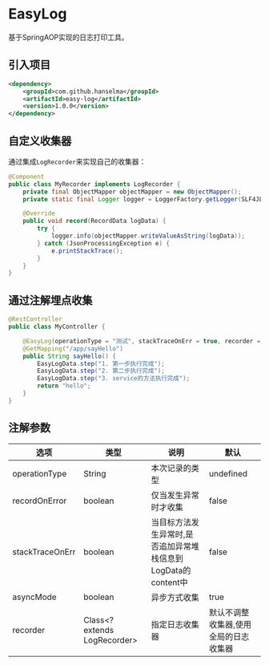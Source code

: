 # EasyLog

基于SpringAOP实现的日志打印工具。

## 引入项目

```xml
<dependency>
    <groupId>com.github.hanselma</groupId>
    <artifactId>easy-log</artifactId>
    <version>1.0.0</version>
</dependency>
```

## 自定义收集器

通过集成`LogRecorder`来实现自己的收集器：

```java
@Component
public class MyRecorder implements LogRecorder {
    private final ObjectMapper objectMapper = new ObjectMapper();
    private static final Logger logger = LoggerFactory.getLogger(SLF4JLogger.class);

    @Override
    public void record(RecordData logData) {
        try {
            logger.info(objectMapper.writeValueAsString(logData));
        } catch (JsonProcessingException e) {
            e.printStackTrace();
        }
    }
}
```

## 通过注解埋点收集

```java
@RestController
public class MyController {

    @EasyLog(operationType = "测试", stackTraceOnErr = true, recorder = MyRecorder.class)
    @GetMapping("/app/sayHello")
    public String sayHello() {
        EasyLogData.step("1. 第一步执行完成");
        EasyLogData.step("2. 第二步执行完成");
        EasyLogData.step("3. service的方法执行完成");
        return "hello";
    }
}
```

## 注解参数

| 选项            | 类型                         | 说明                                                         | 默认                                  |
| --------------- | ---------------------------- | ------------------------------------------------------------ | ------------------------------------- |
| operationType   | String                       | 本次记录的类型                                               | undefined                             |
| recordOnError   | boolean                      | 仅当发生异常时才收集                                         | false                                 |
| stackTraceOnErr | boolean                      | 当目标方法发生异常时,是否追加异常堆栈信息到LogData的content中 | false                                 |
| asyncMode       | boolean                      | 异步方式收集                                                 | true                                  |
| recorder        | Class<? extends LogRecorder> | 指定日志收集器                                               | 默认不调整收集器,使用全局的日志收集器 |

